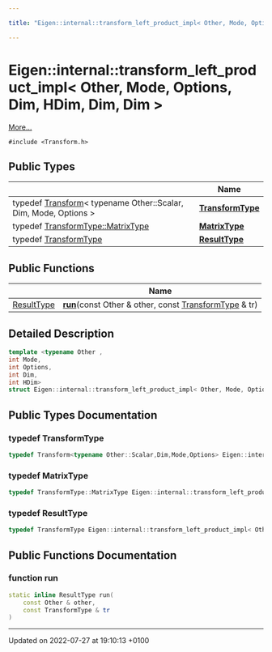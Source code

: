```yaml
---

title: "Eigen::internal::transform_left_product_impl< Other, Mode, Options, Dim, HDim, Dim, Dim >"

---
```


# Eigen::internal::transform_left_product_impl< Other, Mode, Options, Dim, HDim, Dim, Dim >



 [More...](#detailed-description)


`#include <Transform.h>`

## Public Types

|                | Name           |
| -------------- | -------------- |
| typedef <a href="http://example.org/classes/classeigen_1_1transform/">Transform</a>< typename Other::Scalar, Dim, Mode, Options > | **[TransformType](http://example.org/classes/structeigen_1_1internal_1_1transform__left__product__impl_3_01other_00_01mode_00_01options_00/#typedef-transformtype)**  |
| typedef <a href="http://example.org/classes/classeigen_1_1transform/#typedef-matrixtype">TransformType::MatrixType</a> | **[MatrixType](http://example.org/classes/structeigen_1_1internal_1_1transform__left__product__impl_3_01other_00_01mode_00_01options_00/#typedef-matrixtype)**  |
| typedef <a href="http://example.org/classes/structeigen_1_1internal_1_1transform__left__product__impl_3_01other_00_01mode_00_01options_00/#typedef-transformtype">TransformType</a> | **[ResultType](http://example.org/classes/structeigen_1_1internal_1_1transform__left__product__impl_3_01other_00_01mode_00_01options_00/#typedef-resulttype)**  |

## Public Functions

|                | Name           |
| -------------- | -------------- |
| <a href="http://example.org/classes/structeigen_1_1internal_1_1transform__left__product__impl_3_01other_00_01mode_00_01options_00/#typedef-resulttype">ResultType</a> | **[run](http://example.org/classes/structeigen_1_1internal_1_1transform__left__product__impl_3_01other_00_01mode_00_01options_00/#function-run)**(const Other & other, const <a href="http://example.org/classes/structeigen_1_1internal_1_1transform__left__product__impl_3_01other_00_01mode_00_01options_00/#typedef-transformtype">TransformType</a> & tr) |

## Detailed Description

```cpp
template <typename Other ,
int Mode,
int Options,
int Dim,
int HDim>
struct Eigen::internal::transform_left_product_impl< Other, Mode, Options, Dim, HDim, Dim, Dim >;
```

## Public Types Documentation

### typedef TransformType

```cpp
typedef Transform<typename Other::Scalar,Dim,Mode,Options> Eigen::internal::transform_left_product_impl< Other, Mode, Options, Dim, HDim, Dim, Dim >::TransformType;
```


### typedef MatrixType

```cpp
typedef TransformType::MatrixType Eigen::internal::transform_left_product_impl< Other, Mode, Options, Dim, HDim, Dim, Dim >::MatrixType;
```


### typedef ResultType

```cpp
typedef TransformType Eigen::internal::transform_left_product_impl< Other, Mode, Options, Dim, HDim, Dim, Dim >::ResultType;
```


## Public Functions Documentation

### function run

```cpp
static inline ResultType run(
    const Other & other,
    const TransformType & tr
)
```


-------------------------------

Updated on 2022-07-27 at 19:10:13 +0100